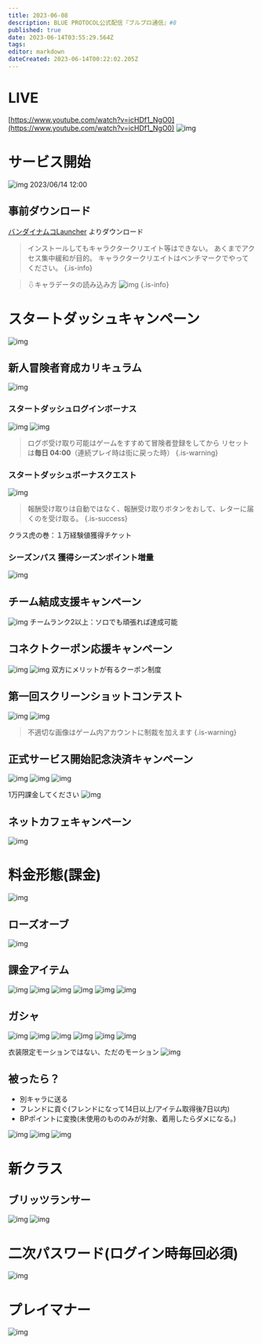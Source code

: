 ```yaml
---
title: 2023-06-08
description: BLUE PROTOCOL公式配信『ブルプロ通信』#8
published: true
date: 2023-06-14T03:55:29.564Z
tags: 
editor: markdown
dateCreated: 2023-06-14T00:22:02.205Z
---
```


# LIVE

[https://www.youtube.com/watch?v=icHDf1_NgO0](https://www.youtube.com/watch?v=icHDf1_NgO0)
![img](https://pbs.twimg.com/media/FyGJA0TacAA5w-V?format=jpg&name=small)


# サービス開始
![img](https://pbs.twimg.com/media/FyGJeHeaMAAXADu?format=jpg&name=small)
2023/06/14 12:00

## 事前ダウンロード
[バンダイナムコLauncher](https://object-bnolauncher-ct.bandainamco-ol.jp/html/download/index.html)
よりダウンロード

> インストールしてもキャラクタークリエイト等はできない。
> あくまでアクセス集中緩和が目的。
> キャラクタークリエイトはベンチマークでやってください。
{.is-info}

> ⇩キャラデータの読み込み方
> ![img](https://pbs.twimg.com/media/FyGK0fCaIAAiY9l?format=jpg&name=small)
{.is-info}

# スタートダッシュキャンペーン
![img](https://pbs.twimg.com/media/FyGLCYaaYAUInld?format=jpg&name=small)

## 新人冒険者育成カリキュラム
![img](https://pbs.twimg.com/media/FyGLVcvagAAbA1q?format=jpg&name=small)
### スタートダッシュログインボーナス
![img](https://pbs.twimg.com/media/FyGLcBgaAAMyNtr?format=jpg&name=small)
![img](https://pbs.twimg.com/media/FyGLjp9aAAAGDgj?format=jpg&name=small)

> ログボ受け取り可能はゲームをすすめて冒険者登録をしてから
> リセットは**毎日 04:00**（連続プレイ時は街に戻った時）
{.is-warning}

### スタートダッシュボーナスクエスト
![img](https://pbs.twimg.com/media/FyGL9S3agAAf5gi?format=jpg&name=small)
> 報酬受け取りは自動ではなく、報酬受け取りボタンをおして、レターに届くのを受け取る。
{.is-success}

クラス虎の巻：１万経験値獲得チケット

### シーズンパス 獲得シーズンポイント増量
![img](https://pbs.twimg.com/media/FyGMa06aIAAO0FB?format=jpg&name=small)

## チーム結成支援キャンペーン
![img](https://pbs.twimg.com/media/FyGMzB_acAAHFHK?format=jpg&name=small)
チームランク2以上：ソロでも頑張れば達成可能


## コネクトクーポン応援キャンペーン
![img](https://pbs.twimg.com/media/FyGNLOlaUAAAoTY?format=jpg&name=small)
![img](https://pbs.twimg.com/media/FyGNNoKaEAAgCAX?format=jpg&name=small)
双方にメリットが有るクーポン制度

## 第一回スクリーンショットコンテスト
![img](https://pbs.twimg.com/media/FyGODLPacAE9BUU?format=jpg&name=small)
![img](https://pbs.twimg.com/media/FyGONg4akAA35Kn?format=jpg&name=small)
> 不適切な画像はゲーム内アカウントに制裁を加えます
{.is-warning}


## 正式サービス開始記念決済キャンペーン
![img](https://pbs.twimg.com/media/FyGOnY8agAE0ZWB?format=jpg&name=small)
![img](https://pbs.twimg.com/media/FyGOn2IagAAtLXG?format=jpg&name=360x360)
![img](https://pbs.twimg.com/media/FyGOrfracAAcgQg?format=jpg&name=360x360)

1万円課金してください
![img](https://pbs.twimg.com/media/FyGOw5cakAADlto?format=jpg&name=small)

## ネットカフェキャンペーン
![img](https://pbs.twimg.com/media/FyGO5HIagAI6pge?format=jpg&name=small)

# 料金形態(課金)
![img](https://pbs.twimg.com/media/FyGPgqIaUAAPKks?format=jpg&name=small)

## ローズオーブ
![img](https://pbs.twimg.com/media/FyGPqcqakAEXMFA?format=jpg&name=small)

## 課金アイテム
![img](https://pbs.twimg.com/media/FyGP63NaMAAqs_v?format=jpg&name=360x360)
![img](https://pbs.twimg.com/media/FyGQBhHaMAADasf?format=jpg&name=360x360)
![img](https://pbs.twimg.com/media/FyGQJGZaYAEK1dJ?format=jpg&name=360x360)
![img](https://pbs.twimg.com/media/FyGQNltaYAM7TPQ?format=jpg&name=360x360)
![img](https://pbs.twimg.com/media/FyGQcQZaAAIWJaO?format=jpg&name=small)
![img](https://pbs.twimg.com/media/FyGQkXraUAESGh1?format=jpg&name=small)

## ガシャ
![img](https://pbs.twimg.com/media/FyGQrMpaMAAf6Ic?format=jpg&name=small)
![img](https://pbs.twimg.com/media/FyGRFU-agAEmCmG?format=jpg&name=small)
![img](https://pbs.twimg.com/media/FyGRTJRaQAAaBkq?format=jpg&name=small)
![img](https://pbs.twimg.com/media/FyGRbhqacAEoXQQ?format=jpg&name=small)
![img](https://pbs.twimg.com/media/FyGRdpnaEAEnyYq?format=jpg&name=small)
![img](https://pbs.twimg.com/media/FyGRi5iaQAMeEVi?format=jpg&name=small)

衣装限定モーションではない、ただのモーション
![img](https://pbs.twimg.com/media/FyGRoFVaAAAXlPB?format=jpg&name=small)

## 被ったら？
+ 別キャラに送る
+ フレンドに貢ぐ(フレンドになって14日以上/アイテム取得後7日以内)
+ BPポイントに変換(未使用のもののみが対象、着用したらダメになる。)

![img](https://pbs.twimg.com/media/FyGSBpUaEAUUSep?format=jpg&name=small)
![img](https://pbs.twimg.com/media/FyGSQ6xakAYPexv?format=jpg&name=small)
![img](https://pbs.twimg.com/media/FyGSZFdaUAALjfH?format=jpg&name=small)

# 新クラス
## ブリッツランサー
![img](https://pbs.twimg.com/media/FyGYLlxaMAITMd2?format=jpg&name=small)
![img](https://pbs.twimg.com/media/FyGYWImaIAA_19X?format=jpg&name=small)

# 二次パスワード(ログイン時毎回必須)
![img](https://pbs.twimg.com/media/FyGZycAakAEmQEp?format=jpg&name=small)

# プレイマナー
![img](https://pbs.twimg.com/media/FyGalZraIAAx5zV?format=jpg&name=small)